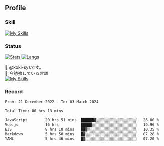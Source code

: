 ## Profile
### Skill
[![My Skills](https://skillicons.dev/icons?i=html,css,javascript,php,java,nodejs,react,bootstrap,docker,laravel,git,github,githubactions,materialui&theme=dark)](https://skillicons.dev)<br>
### Status
[![Stats](https://github-readme-stats.vercel.app/api?username=koki-sys&count_private=true&show_icons=true)
![Langs](https://github-readme-stats.vercel.app/api/top-langs/?username=koki-sys&layout=compact)](https://github.com/koki-sys)

👋 @koki-sysです。<br/>
🌱 今勉強している言語<br/>
[![My Skills](https://skillicons.dev/icons?i=typescript,react,golang&theme=dark)](https://skillicons.dev)


<!---
koki-sys/koki-sys is a ✨ special ✨ repository because its `README.md` (this file) appears on your GitHub profile.
You can click the Preview link to take a look at your changes.
--->

### Record
<!--START_SECTION:waka-->

```txt
From: 21 December 2022 - To: 03 March 2024

Total Time: 80 hrs 13 mins

JavaScript        20 hrs 51 mins  ██████▓░░░░░░░░░░░░░░░░░░   26.00 %
Vue.js            16 hrs          █████░░░░░░░░░░░░░░░░░░░░   19.96 %
EJS               8 hrs 18 mins   ██▓░░░░░░░░░░░░░░░░░░░░░░   10.35 %
Markdown          5 hrs 50 mins   █▓░░░░░░░░░░░░░░░░░░░░░░░   07.28 %
YAML              5 hrs 46 mins   █▓░░░░░░░░░░░░░░░░░░░░░░░   07.20 %
```

<!--END_SECTION:waka-->
